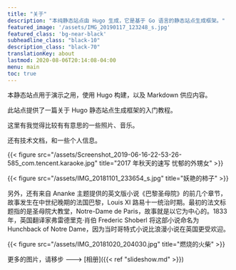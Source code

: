 ```yaml
---
title: "关于"
description: "本纯静态站点由 Hugo 生成，它是基于 Go 语言的静态站点生成框架。"
featured_image: '/assets/IMG_20190117_123248_s.jpg'
featured_class: 'bg-near-black'
subheadline_class: "black-10"
description_class: "black-70"
translationKey: about
lastmod: 2020-08-06T20:14:08-04:00
menu: main
toc: true
---
```


本静态站点用于演示之用，使用 Hugo 构建，以及 Markdown 供应内容。

此站点提供了一篇关于 Hugo 静态站点生成框架的入门教程。

这里有我觉得比较有有意思的一些照片、音乐。

还有技术文档，和一些个人信息。

{{< figure src="/assets/Screenshot_2019-06-16-22-53-26-585_com.tencent.karaoke.jpg" title="2017 年秋天的速写 忧郁的外甥女" >}}

{{< figure src="/assets/IMG_20181101_233654_s.jpg" title="妖艳的柿子" >}}


另外，还有来自 Ananke 主题提供的英文版小说《巴黎圣母院》的前几个章节，故事发生在中世纪晚期的法国巴黎，Louis XI 路易十一统治时期。最初的法文标题指的是圣母院大教堂，Notre-Dame de Paris，故事就是以它为中心的。1833 年，英国翻译家弗雷德里克·肖伯 Frederic Shoberl 将这部小说命名为 Hunchback of Notre Dame，因为当时哥特式小说比浪漫小说在英国更受欢迎。

<!-- {{< figure src="/assets/IMG_20181016_130158.jpg" title="黄玫瑰花瓣" >}} -->
{{< figure src="/assets/IMG_20181020_204030.jpg" title="燃烧的火柴" >}}

更多的图片，请移步 ---> [相册]({{< ref "slideshow.md"  >}})